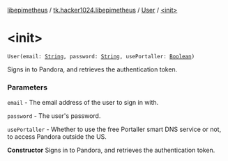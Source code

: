 [libepimetheus](../../index.md) / [tk.hacker1024.libepimetheus](../index.md) / [User](index.md) / [&lt;init&gt;](./-init-.md)

# &lt;init&gt;

`User(email: `[`String`](https://kotlinlang.org/api/latest/jvm/stdlib/kotlin/-string/index.html)`, password: `[`String`](https://kotlinlang.org/api/latest/jvm/stdlib/kotlin/-string/index.html)`, usePortaller: `[`Boolean`](https://kotlinlang.org/api/latest/jvm/stdlib/kotlin/-boolean/index.html)`)`

Signs in to Pandora, and retrieves the authentication token.

### Parameters

`email` - The email address of the user to sign in with.

`password` - The user's password.

`usePortaller` - Whether to use the free Portaller smart DNS service or not, to access
    Pandora outside the US.

**Constructor**
Signs in to Pandora, and retrieves the authentication token.

